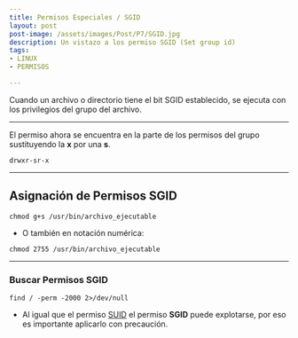 ```yaml
---
title: Permisos Especiales / SGID
layout: post
post-image: /assets/images/Post/P7/SGID.jpg
description: Un vistazo a los permiso SGID (Set group id)
tags:
- LINUX
- PERMISOS

---
```


Cuando un archivo o directorio tiene el bit SGID establecido, se ejecuta con los privilegios del grupo del archivo.

---

El permiso ahora se encuentra en la parte de los permisos del grupo sustituyendo la **x** por una **s**.

```shell
drwxr-sr-x
```

---

## Asignación de Permisos SGID

```shell
chmod g+s /usr/bin/archivo_ejecutable
```

* O también en notación numérica:

``` shell
chmod 2755 /usr/bin/archivo_ejecutable
```
---

### Buscar Permisos SGID

```shell
find / -perm -2000 2>/dev/null
```

- Al igual que el permiso [SUID](https://mechitast.github.io/blog/SUID) el permiso **SGID** puede explotarse, por eso es importante aplicarlo con precaución.



